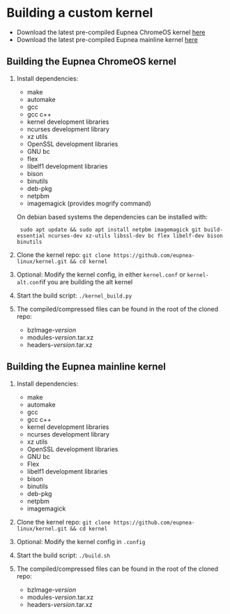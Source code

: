 # Building a custom kernel

* Download the latest pre-compiled Eupnea ChromeOS kernel [here](https://github.com/eupnea-linux/kernel/releases/latest)
* Download the latest pre-compiled Eupnea mainline
  kernel [here](https://github.com/eupnea-linux/mainline-kernel/releases/latest)

## Building the Eupnea ChromeOS kernel

1. Install dependencies:
    * make
    * automake
    * gcc
    * gcc c++
    * kernel development libraries
    * ncurses development library
    * xz utils
    * OpenSSL development libraries
    * GNU bc
    * flex
    * libelf1 development libraries
    * bison
    * binutils
    * deb-pkg
    * netpbm
    * imagemagick (provides mogrify command)

   On debian based systems the dependencies can be installed with:

        sudo apt update && sudo apt install netpbm imagemagick git build-essential ncurses-dev xz-utils libssl-dev bc flex libelf-dev bison binutils

2. Clone the kernel repo: ``git clone https://github.com/eupnea-linux/kernel.git && cd kernel``
3. Optional: Modify the kernel config, in either ``kernel.conf`` or ``kernel-alt.conf``if you are building the alt
   kernel
4. Start the build script: ``./kernel_build.py``
5. The compiled/compressed files can be found in the root of the cloned repo:
    * bzImage-*version*
    * modules-*version*.tar.xz
    * headers-*version*.tar.xz

## Building the Eupnea mainline kernel

1. Install dependencies:
    * make
    * automake
    * gcc
    * gcc c++
    * kernel development libraries
    * ncurses development library
    * xz utils
    * OpenSSL development libraries
    * GNU bc
    * Flex
    * libelf1 development libraries
    * bison
    * binutils
    * deb-pkg
    * netpbm
    * imagemagick

2. Clone the kernel repo: ``git clone https://github.com/eupnea-linux/kernel.git && cd kernel``
3. Optional: Modify the kernel config in ``.config``
4. Start the build script: ``./build.sh``
5. The compiled/compressed files can be found in the root of the cloned repo:
    * bzImage-*version*
    * modules-*version*.tar.xz
    * headers-*version*.tar.xz